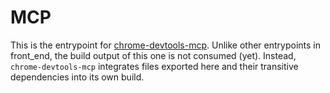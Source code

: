 # MCP

This is the entrypoint for
[chrome-devtools-mcp](https://github.com/ChromeDevTools/chrome-devtools-mcp).
Unlike other entrypoints in front_end, the build output of this one is not
consumed (yet). Instead, `chrome-devtools-mcp` integrates files exported here
and their transitive dependencies into its own build.
